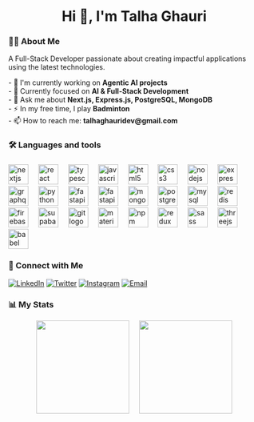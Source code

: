 <h1 align="center">Hi 👋, I'm Talha Ghauri</h1>

###

<h3 align="left">👩‍💻  About Me</h3>

<p align="left">A Full-Stack Developer passionate about creating impactful applications using the latest technologies.</p>
<p align="left">
- 🔬 I'm currently working on <b>Agentic AI projects</b><br>
- 💼 Currently focused on <b>AI & Full-Stack Development</b><br>
- 💬 Ask me about <b>Next.js, Express.js, PostgreSQL, MongoDB</b><br>
- ⚡ In my free time, I play <b>Badminton</b><br>
- 📫 How to reach me: <b>talhaghauridev@gmail.com</b>
</p>

###

<h3 align="left">🛠 Languages and tools</h3>

###

<div align="left">
  <img src="https://cdn.jsdelivr.net/gh/devicons/devicon/icons/nextjs/nextjs-original.svg" height="40" alt="nextjs logo"  />
  <img width="12" />
  <img src="https://cdn.jsdelivr.net/gh/devicons/devicon/icons/react/react-original.svg" height="40" alt="react logo"  />
  <img width="12" />
  <img src="https://cdn.jsdelivr.net/gh/devicons/devicon/icons/typescript/typescript-original.svg" height="40" alt="typescript logo"  />
  <img width="12" />
  <img src="https://cdn.jsdelivr.net/gh/devicons/devicon/icons/javascript/javascript-original.svg" height="40" alt="javascript logo"  />
    <img width="12" />
  <img src="https://cdn.jsdelivr.net/gh/devicons/devicon/icons/html5/html5-original.svg" height="40" alt="html5 logo"  />
  <img width="12" />
  <img src="https://cdn.jsdelivr.net/gh/devicons/devicon/icons/css3/css3-original.svg" height="40" alt="css3 logo"  />
    <img width="12" />
  <img src="https://cdn.jsdelivr.net/gh/devicons/devicon/icons/nodejs/nodejs-original.svg" height="40" alt="nodejs logo"  />
   <img width="12" />
  <img src="https://cdn.jsdelivr.net/gh/devicons/devicon/icons/express/express-original.svg" height="40" alt="express logo"  />
  <img width="12" />
  <img src="https://cdn.jsdelivr.net/gh/devicons/devicon/icons/graphql/graphql-plain.svg" height="40" alt="graphql logo"  />
  <img width="12" />
  <img src="https://cdn.jsdelivr.net/gh/devicons/devicon@latest/icons/python/python-original.svg" height="40" alt="python logo"  />
  <img width="12" />
<img src="https://cdn.jsdelivr.net/gh/devicons/devicon@latest/icons/fastapi/fastapi-original.svg" height="40" alt="fastapi logo"  />
  <img width="12" />
  <img src="https://www.vectorlogo.zone/logos/tensorflow/tensorflow-icon.svg" height="40" alt="fastapi logo"  />
  <img width="12" />
  <img src="https://cdn.jsdelivr.net/gh/devicons/devicon/icons/mongodb/mongodb-original.svg" height="40" alt="mongodb logo"  />
 <img width="12" />
  <img src="https://cdn.jsdelivr.net/gh/devicons/devicon/icons/postgresql/postgresql-original.svg" height="40" alt="postgresql logo"  />
  <img width="12" />
  <img src="https://cdn.jsdelivr.net/gh/devicons/devicon/icons/mysql/mysql-original.svg" height="40" alt="mysql logo"  />
    <img width="12" />
<img src="https://cdn.jsdelivr.net/gh/devicons/devicon@latest/icons/redis/redis-original.svg"
 height="40" alt="redis logo"
 />
  <img width="12" />
  <img src="https://cdn.jsdelivr.net/gh/devicons/devicon/icons/firebase/firebase-plain.svg" height="40" alt="firebase logo"  />
  <img width="12" />
<img src="https://cdn.jsdelivr.net/gh/devicons/devicon@latest/icons/supabase/supabase-original.svg" height="40" alt="supabase logo"  />
  <img width="12" />     
  <img src="https://cdn.jsdelivr.net/gh/devicons/devicon/icons/git/git-original.svg" height="40" alt="git logo"  />
  <img width="12" />
  <img src="https://cdn.jsdelivr.net/gh/devicons/devicon/icons/materialui/materialui-original.svg" height="40" alt="materialui logo"  />
  <img width="12" />
  <img src="https://cdn.jsdelivr.net/gh/devicons/devicon/icons/npm/npm-original-wordmark.svg" height="40" alt="npm logo"  />
  <img width="12" />
  <img src="https://cdn.jsdelivr.net/gh/devicons/devicon/icons/redux/redux-original.svg" height="40" alt="redux logo"  />
  <img width="12" />
  <img src="https://cdn.jsdelivr.net/gh/devicons/devicon/icons/sass/sass-original.svg" height="40" alt="sass logo"  />
  <img width="12" />
  <img src="https://cdn.jsdelivr.net/gh/devicons/devicon/icons/threejs/threejs-original.svg" height="40" alt="threejs logo"  />
  <img width="12" />
  <img src="https://cdn.jsdelivr.net/gh/devicons/devicon/icons/babel/babel-original.svg" height="40" alt="babel logo"  />
</div>

<h3 align="left">🔗 Connect with Me</h3>

[![LinkedIn](https://img.shields.io/badge/LinkedIn-0077B5?style=for-the-badge&logo=linkedin&logoColor=white)](https://www.linkedin.com/in/talhaghauridev)
[![Twitter](https://img.shields.io/badge/Twitter-1DA1F2?style=for-the-badge&logo=twitter&logoColor=white)](https://x.com/talhaghauridev)
[![Instagram](https://img.shields.io/static/v1?message=Instagram&logo=instagram&label=&color=E4405F&logoColor=white&labelColor=&style=for-the-badge)](https://www.instagram.com/talhaghauridev)
[![Email](https://img.shields.io/badge/Email-EA4335?style=for-the-badge&logo=gmail&logoColor=white)](mailto:talhaghauridev@gmail.com)

###

<h3 align="left">📊  My Stats</h3>
<div style="display: flex; justify-content: center; align-items: flex-start; flex-wrap: wrap;">
  <!-- Streak Stats with Auto Theme -->
  <picture>
    <source media="(prefers-color-scheme: dark)" srcset="https://github-readme-streak-stats.herokuapp.com/?user=talhaghauridev&background=0d1117&fire=58a6ff&ring=58a6ff&currStreakNum=c9d1d9&sideNums=c9d1d9&currStreakLabel=8b949e&sideLabels=8b949e&dates=8b949e&border=30363d" />
    <img src="https://github-readme-streak-stats.herokuapp.com/?user=talhaghauridev&theme=default&border=e1e4e8" height="186" loading="lazy" />
  </picture>
  
  <img width="20" />
  
  <!-- Language Stats with Auto Theme -->
  <picture>
    <source media="(prefers-color-scheme: dark)" srcset="https://github-readme-stats.vercel.app/api/top-langs/?username=talhaghauridev&bg_color=0d1117&title_color=c9d1d9&text_color=8b949e&icon_color=58a6ff&border_color=30363d&layout=compact" />
    <img src="https://github-readme-stats.vercel.app/api/top-langs/?username=talhaghauridev&theme=default&border_color=e1e4e8&layout=compact" height="186" loading="lazy" />
  </picture>
</div>
